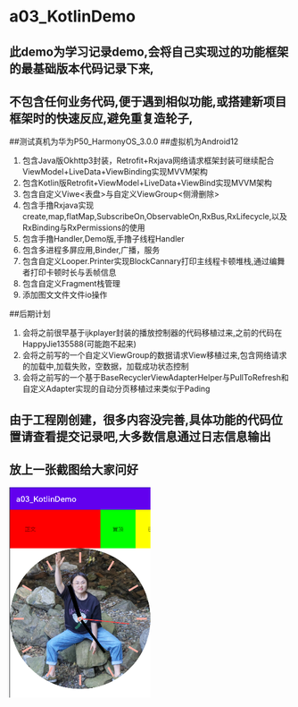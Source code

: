 # a03_KotlinDemo
## 此demo为学习记录demo,会将自己实现过的功能框架的最基础版本代码记录下来,
## 不包含任何业务代码,便于遇到相似功能,或搭建新项目框架时的快速反应,避免重复造轮子,
##测试真机为华为P50_HarmonyOS_3.0.0
##虚拟机为Android12

1. 包含Java版Okhttp3封装，Retrofit+Rxjava网络请求框架封装可继续配合ViewModel+LiveData+ViewBinding实现MVVM架构
2. 包含Kotlin版Retrofit+ViewModel+LiveData+ViewBind实现MVVM架构
3. 包含自定义Viwe<表盘>与自定义ViewGroup<侧滑删除>
4. 包含手撸Rxjava实现create,map,flatMap,SubscribeOn,ObservableOn,RxBus,RxLifecycle,以及RxBinding与RxPermissions的使用
5. 包含手撸Handler,Demo版,手撸子线程Handler
6. 包含多进程多屏应用,Binder,广播，服务
7. 包含自定义Looper.Printer实现BlockCannary打印主线程卡顿堆栈,通过编舞者打印卡顿时长与丢帧信息
8. 包含自定义Fragment栈管理
9. 添加图文文件文件io操作

##后期计划
1. 会将之前很早基于ijkplayer封装的播放控制器的代码移植过来,之前的代码在HappyJie135588(可能跑不起来)
2. 会将之前写的一个自定义ViewGroup的数据请求View移植过来,包含网络请求的加载中,加载失败，空数据，加载成功状态控制
3. 会将之前写的一个基于BaseRecyclerViewAdapterHelper与PullToRefresh和自定义Adapter实现的自动分页移植过来类似于Pading

## 由于工程刚创建，很多内容没完善,具体功能的代码位置请查看提交记录吧,大多数信息通过日志信息输出

## 放上一张截图给大家问好

![screenshot/CustomView.png](screenshot/CustomView.png)